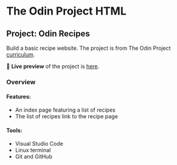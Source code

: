 # The Odin Project HTML
## Project: Odin Recipes
Build a basic recipe website. The project is from The Odin Project [curriculum](https://www.theodinproject.com/lessons/foundations-recipes).

🔗 **Live preview** of the project is [here](https://coffeyhouse.github.io/odin-recipes/).

### Overview
#### **Features:**
* An index page featuring a list of recipes
* The list of recipes link to the recipe page

#### **Tools:**
* Visual Studio Code
* Linux terminal
* Git and GitHub
